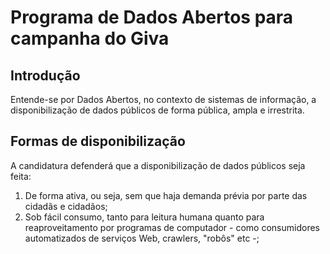 # Programa de Dados Abertos para campanha do Giva

## Introdução
Entende-se por Dados Abertos, no contexto de sistemas de informação, a disponibilização de dados públicos de forma pública, ampla e irrestrita.

## Formas de disponibilização
A candidatura defenderá que a disponibilização de dados públicos seja feita:

 1. De forma ativa, ou seja, sem que haja demanda prévia por parte das cidadãs e cidadãos;
 2. Sob fácil consumo, tanto para leitura humana quanto para reaproveitamento por programas de computador - como consumidores automatizados de serviços Web, crawlers, "robôs" etc -;